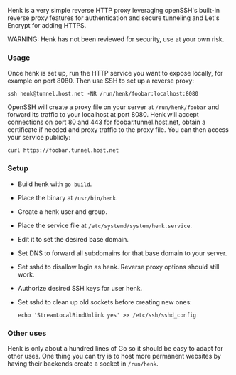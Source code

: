 Henk is a very simple reverse HTTP proxy leveraging openSSH's built-in reverse
proxy features for authentication and secure tunneling and Let's Encrypt for
adding HTTPS.

WARNING: Henk has not been reviewed for security, use at your own risk.

### Usage

Once henk is set up, run the HTTP service you want to expose locally, for
example on port 8080. Then use SSH to set up a reverse proxy:

    ssh henk@tunnel.host.net -NR /run/henk/foobar:localhost:8080

OpenSSH will create a proxy file on your server at `/run/henk/foobar` and
forward its traffic to your localhost at port 8080. Henk will accept connections
on port 80 and 443 for foobar.tunnel.host.net, obtain a certificate if needed
and proxy traffic to the proxy file. You can then access your service publicly:

    curl https://foobar.tunnel.host.net

### Setup

- Build henk with `go build`.
- Place the binary at `/usr/bin/henk`.
- Create a henk user and group.
- Place the service file at `/etc/systemd/system/henk.service`.
- Edit it to set the desired base domain.
- Set DNS to forward all subdomains for that base domain to your server.
- Set sshd to disallow login as henk. Reverse proxy options should still work.
- Authorize desired SSH keys for user henk.
- Set sshd to clean up old sockets before creating new ones:

      echo 'StreamLocalBindUnlink yes' >> /etc/ssh/sshd_config

### Other uses

Henk is only about a hundred lines of Go so it should be easy to adapt for other
uses. One thing you can try is to host more permanent websites by having their
backends create a socket in `/run/henk`.
